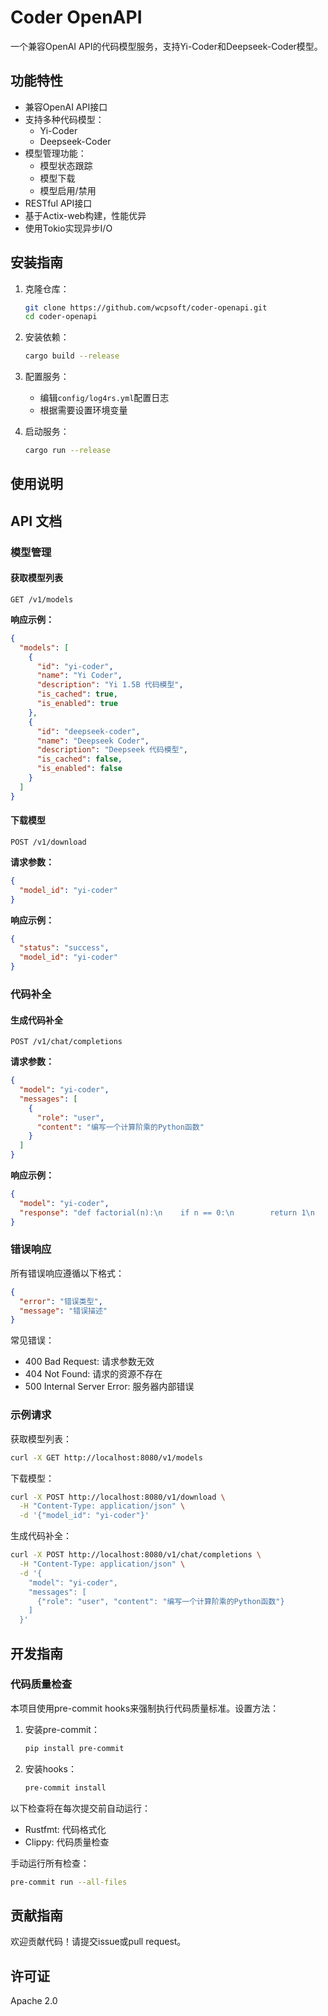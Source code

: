 # Coder OpenAPI

一个兼容OpenAI API的代码模型服务，支持Yi-Coder和Deepseek-Coder模型。

## 功能特性

- 兼容OpenAI API接口
- 支持多种代码模型：
  - Yi-Coder
  - Deepseek-Coder
- 模型管理功能：
  - 模型状态跟踪
  - 模型下载
  - 模型启用/禁用
- RESTful API接口
- 基于Actix-web构建，性能优异
- 使用Tokio实现异步I/O

## 安装指南

1. 克隆仓库：
   ```bash
   git clone https://github.com/wcpsoft/coder-openapi.git
   cd coder-openapi
   ```

2. 安装依赖：
   ```bash
   cargo build --release
   ```

3. 配置服务：
   - 编辑`config/log4rs.yml`配置日志
   - 根据需要设置环境变量

4. 启动服务：
   ```bash
   cargo run --release
   ```

## 使用说明

## API 文档

### 模型管理

#### 获取模型列表
`GET /v1/models`

**响应示例：**
```json
{
  "models": [
    {
      "id": "yi-coder",
      "name": "Yi Coder",
      "description": "Yi 1.5B 代码模型",
      "is_cached": true,
      "is_enabled": true
    },
    {
      "id": "deepseek-coder",
      "name": "Deepseek Coder",
      "description": "Deepseek 代码模型",
      "is_cached": false,
      "is_enabled": false
    }
  ]
}
```

#### 下载模型
`POST /v1/download`

**请求参数：**
```json
{
  "model_id": "yi-coder"
}
```

**响应示例：**
```json
{
  "status": "success",
  "model_id": "yi-coder"
}
```

### 代码补全

#### 生成代码补全
`POST /v1/chat/completions`

**请求参数：**
```json
{
  "model": "yi-coder",
  "messages": [
    {
      "role": "user",
      "content": "编写一个计算阶乘的Python函数"
    }
  ]
}
```

**响应示例：**
```json
{
  "model": "yi-coder",
  "response": "def factorial(n):\n    if n == 0:\n        return 1\n    else:\n        return n * factorial(n-1)"
}
```

### 错误响应

所有错误响应遵循以下格式：
```json
{
  "error": "错误类型",
  "message": "错误描述"
}
```

常见错误：
- 400 Bad Request: 请求参数无效
- 404 Not Found: 请求的资源不存在
- 500 Internal Server Error: 服务器内部错误

### 示例请求

获取模型列表：
```bash
curl -X GET http://localhost:8080/v1/models
```

下载模型：
```bash
curl -X POST http://localhost:8080/v1/download \
  -H "Content-Type: application/json" \
  -d '{"model_id": "yi-coder"}'
```

生成代码补全：
```bash
curl -X POST http://localhost:8080/v1/chat/completions \
  -H "Content-Type: application/json" \
  -d '{
    "model": "yi-coder",
    "messages": [
      {"role": "user", "content": "编写一个计算阶乘的Python函数"}
    ]
  }'
```

## 开发指南

### 代码质量检查

本项目使用pre-commit hooks来强制执行代码质量标准。设置方法：

1. 安装pre-commit：
   ```bash
   pip install pre-commit
   ```

2. 安装hooks：
   ```bash
   pre-commit install
   ```

以下检查将在每次提交前自动运行：
- Rustfmt: 代码格式化
- Clippy: 代码质量检查

手动运行所有检查：
```bash
pre-commit run --all-files
```

## 贡献指南

欢迎贡献代码！请提交issue或pull request。

## 许可证

Apache 2.0
